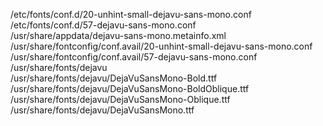 /etc/fonts/conf.d/20-unhint-small-dejavu-sans-mono.conf  
/etc/fonts/conf.d/57-dejavu-sans-mono.conf  
/usr/share/appdata/dejavu-sans-mono.metainfo.xml  
/usr/share/fontconfig/conf.avail/20-unhint-small-dejavu-sans-mono.conf  
/usr/share/fontconfig/conf.avail/57-dejavu-sans-mono.conf  
/usr/share/fonts/dejavu  
/usr/share/fonts/dejavu/DejaVuSansMono-Bold.ttf  
/usr/share/fonts/dejavu/DejaVuSansMono-BoldOblique.ttf  
/usr/share/fonts/dejavu/DejaVuSansMono-Oblique.ttf  
/usr/share/fonts/dejavu/DejaVuSansMono.ttf  
